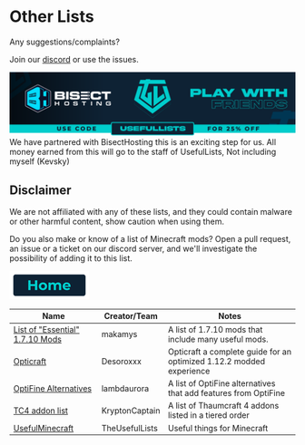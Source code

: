 # Other Lists

Any suggestions/complaints?

Join our [discord](https://discord.gg/8nzHYhVUQS) or use the issues.

[![Bisect Hosting Image](https://raw.githubusercontent.com/TheUsefulLists/assets/main/Images/Promo.png)](https://bisecthosting.com/UsefulLists)
We have partnered with BisectHosting this is an exciting step for us. All money earned from this will go to the staff of UsefulLists, Not including myself (Kevsky)

## Disclaimer

We are not affiliated with any of these lists, and they could contain malware or other harmful content, show caution when using them.

Do you also make or know of a list of Minecraft mods? Open a pull request, an issue or a ticket on our discord server, and we'll investigate the possibility of adding it to this list.

[![Home](https://raw.githubusercontent.com/TheUsefulLists/assets/main/Images/Buttons/Small/Home.png)](/README.md)

| Name | Creator/Team | Notes |
| --- | --- | --- |
| [List of "Essential" 1.7.10 Mods](https://gist.github.com/makamys/7cb74cd71d93a4332d2891db2624e17c) | makamys | A list of 1.7.10 mods that include many useful mods. |
| [Opticraft](https://red-studio-ragnarok.github.io/Opticraft/) | Desoroxxx | Opticraft a complete guide for an optimized 1.12.2 modded experience |
| [OptiFine Alternatives](https://lambdaurora.dev/optifine_alternatives/) | lambdaurora | A list of OptiFine alternatives that add features from OptiFine |
| [TC4 addon list](https://github.com/KryptonCaptain/Misc-Files/blob/master/TC4%20addon%20list.md) | KryptonCaptain | A list of Thaumcraft 4 addons listed in a tiered order |
| [UsefulMinecraft](https://github.com/TheUsefulLists/UsefulMinecraft/blob/main/README.md) | TheUsefulLists | Useful things for Minecraft |
